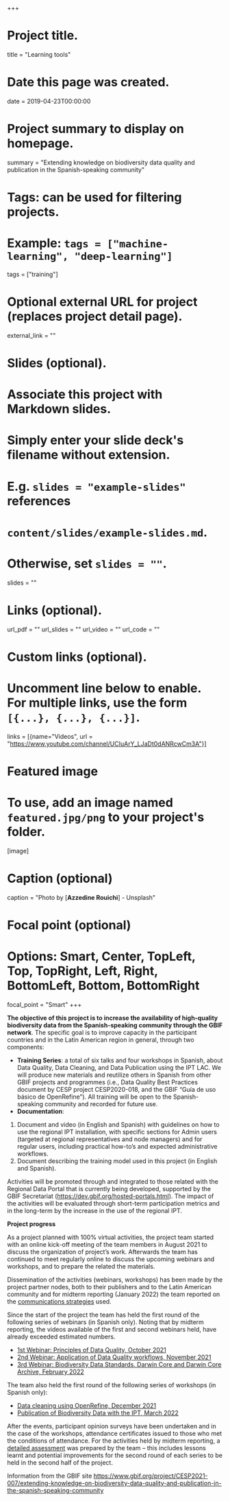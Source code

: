 +++
# Project title.
title = "Learning tools"

# Date this page was created.
date = 2019-04-23T00:00:00

# Project summary to display on homepage.
summary = "Extending knowledge on biodiversity data quality and publication in the Spanish-speaking community"

# Tags: can be used for filtering projects.
# Example: `tags = ["machine-learning", "deep-learning"]`
tags = ["training"]

# Optional external URL for project (replaces project detail page).
external_link = ""

# Slides (optional).
#   Associate this project with Markdown slides.
#   Simply enter your slide deck's filename without extension.
#   E.g. `slides = "example-slides"` references
#   `content/slides/example-slides.md`.
#   Otherwise, set `slides = ""`.
slides = ""

# Links (optional).
url_pdf = ""
url_slides = ""
url_video = ""
url_code = ""

# Custom links (optional).
#   Uncomment line below to enable. For multiple links, use the form `[{...}, {...}, {...}]`.
links = [{name="Videos", url = "https://www.youtube.com/channel/UCIuArY_LJaDt0dANRcwCm3A"}]

# Featured image
# To use, add an image named `featured.jpg/png` to your project's folder.
[image]
  # Caption (optional)
  caption = "Photo by [**Azzedine Rouichi**] - Unsplash"

  # Focal point (optional)
  # Options: Smart, Center, TopLeft, Top, TopRight, Left, Right, BottomLeft, Bottom, BottomRight
  focal_point = "Smart"
+++

**The objective of this project is to increase the availability of high-quality biodiversity data from the Spanish-speaking community through the GBIF network**. The specific goal is to improve capacity in the participant countries and in the Latin American region in general, through two components:

  - **Training Series**: a total of six talks and four workshops in Spanish, about Data Quality, Data Cleaning, and Data Publication using the IPT LAC. We will produce new materials and reutilize others in Spanish from other GBIF projects and programmes (i.e., Data Quality Best Practices document by CESP project CESP2020-018, and the GBIF “Guía de uso básico de OpenRefine”). All training will be open to the Spanish-speaking community and recorded for future use.
  - **Documentation**:  
  1. Document and video (in English and Spanish) with guidelines on how to use the regional IPT installation, with specific sections for Admin users (targeted at regional representatives and node managers) and for regular users, including practical how-to’s and expected administrative workflows.  
  2. Document describing the training model used in this project (in English and Spanish).  

Activities will be promoted through and integrated to those related with the Regional Data Portal that is currently being developed, supported by the GBIF Secretariat (https://dev.gbif.org/hosted-portals.html). The impact of the activities will be evaluated through short-term participation metrics and in the long-term by the increase in the use of the regional IPT.

**Project progress**  

As a project planned with 100% virtual activities, the project team started with an online kick-off meeting of the team members in August 2021 to discuss the organization of project’s work. Afterwards the team has continued to meet regularly online to discuss the upcoming webinars and workshops, and to prepare the related the materials.

Dissemination of the activities (webinars, workshops) has been made by the project partner nodes, both to their publishers and to the Latin American community and for midterm reporting (January 2022) the team reported on the [communications strategies](https://assets.ctfassets.net/uo17ejk9rkwj/4gkZ7LhQJZYT4qi9nmbaWp/e90347abd3fa2dded197975110a10f59/-1.Communication_strategies.pdf) used.

Since the start of the project the team has held the first round of the following series of webinars (in Spanish only). Noting that by midterm reporting, the videos available of the first and second webinars held, have already exceeded estimated numbers.

  - [1st Webinar: Principles of Data Quality, October 2021](https://www.gbif.org/event/cde27b-e7a8-4e6d-8de1-4348219/1st-webinar-principles-of-data-quality-in-spanish-only)  
 - [2nd Webinar: Application of Data Quality workflows, November 2021](https://www.gbif.org/event/7c6dQdRugnlobJfFJeLBnI/2nd-webinar-application-of-data-quality-workflows-in-spanish-only)  
 - [3rd Webinar: Biodiversity Data Standards. Darwin Core and Darwin Core Archive, February 2022](https://www.gbif.org/event/703d52-d9f6-491f-bde3-398bd5b/3rd-webinar-biodiversity-data-standarts-darwin-core-and-darwin-core-archive-in-spanish-only)  

The team also held the first round of the following series of workshops (in Spanish only):

  - [Data cleaning using OpenRefine, December 2021](https://www.gbif.org/event/34f971-f429-41a3-b1da-0bb281b/workshop-data-cleaning-using-openrefine-in-spanish-only)
  - [Publication of Biodiversity Data with the IPT, March 2022](https://www.gbif.org/event/51b5e8-32a8-48b8-8dae-d4d6496/publication-of-biodiversity-data-with-the-ipt-in-spanish-only)  

After the events, participant opinion surveys have been undertaken and in the case of the workshops, attendance certificates issued to those who met the conditions of attendance. For the activities held by midterm reporting, a [detailed assessment](https://assets.ctfassets.net/uo17ejk9rkwj/2Pn9hBtMlBgfgO02ij8Kxe/ce9136886ba0ebefe643dbe0a1688eae/-7.Project_assessment.pdf) was prepared by the team – this includes lessons learnt and potential improvements for the second round of each series to be held in the second half of the project.


Information from the GBIF site https://www.gbif.org/project/CESP2021-007/extending-knowledge-on-biodiversity-data-quality-and-publication-in-the-spanish-speaking-community
